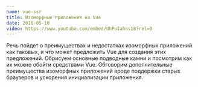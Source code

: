 ```yaml
---
name: vue-ssr
title: Изоморфные приложения на Vue
date: 2018-05-10
video: https://www.youtube.com/embed/UhPuIahns18?rel=0
---
```


Речь пойдет о преимуществах и недостатках изоморфных приложений как таковых,
и что может предложить Vue для создания этих предложений.
Обрисуем основные подводные камни и посмотрим как их можно обойти средствами Vue.
Обговорим дополнительные преимущества изоморфных приложений вроде поддержки старых браузеров и ускорения
инициализации приложения.
